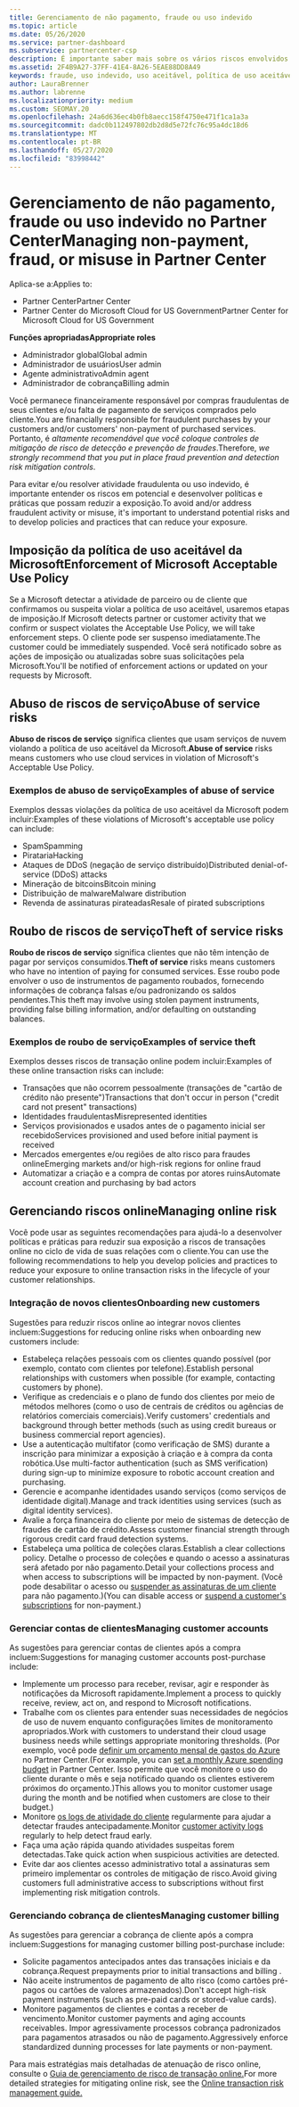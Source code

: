 ```yaml
---
title: Gerenciamento de não pagamento, fraude ou uso indevido
ms.topic: article
ms.date: 05/26/2020
ms.service: partner-dashboard
ms.subservice: partnercenter-csp
description: É importante saber mais sobre os vários riscos envolvidos em transações online e as práticas recomendadas para gerenciar e atenuar esses riscos.
ms.assetid: 2F4B9A27-37FF-41E4-8A26-5EAE88DD8A49
keywords: fraude, uso indevido, uso aceitável, política de uso aceitável, falta de pagamento, cliente não paga a conta, risco online, roubo de serviço, abuso do serviço, suspender uma assinatura,
author: LauraBrenner
ms.author: labrenne
ms.localizationpriority: medium
ms.custom: SEOMAY.20
ms.openlocfilehash: 24a6d636ec4b0fb8aecc158f4750e471f1ca1a3a
ms.sourcegitcommit: dadc0b112497802db2d8d5e72fc76c95a4dc18d6
ms.translationtype: MT
ms.contentlocale: pt-BR
ms.lasthandoff: 05/27/2020
ms.locfileid: "83998442"
---
```

# <a name="managing-non-payment-fraud-or-misuse-in-partner-center"></a><span data-ttu-id="ee920-104">Gerenciamento de não pagamento, fraude ou uso indevido no Partner Center</span><span class="sxs-lookup"><span data-stu-id="ee920-104">Managing non-payment, fraud, or misuse in Partner Center</span></span>

<span data-ttu-id="ee920-105">Aplica-se a:</span><span class="sxs-lookup"><span data-stu-id="ee920-105">Applies to:</span></span>

- <span data-ttu-id="ee920-106">Partner Center</span><span class="sxs-lookup"><span data-stu-id="ee920-106">Partner Center</span></span>
- <span data-ttu-id="ee920-107">Partner Center do Microsoft Cloud for US Government</span><span class="sxs-lookup"><span data-stu-id="ee920-107">Partner Center for Microsoft Cloud for US Government</span></span>

<span data-ttu-id="ee920-108">**Funções apropriadas**</span><span class="sxs-lookup"><span data-stu-id="ee920-108">**Appropriate roles**</span></span>
- <span data-ttu-id="ee920-109">Administrador global</span><span class="sxs-lookup"><span data-stu-id="ee920-109">Global admin</span></span>
- <span data-ttu-id="ee920-110">Administrador de usuários</span><span class="sxs-lookup"><span data-stu-id="ee920-110">User admin</span></span>
- <span data-ttu-id="ee920-111">Agente administrativo</span><span class="sxs-lookup"><span data-stu-id="ee920-111">Admin agent</span></span>
- <span data-ttu-id="ee920-112">Administrador de cobrança</span><span class="sxs-lookup"><span data-stu-id="ee920-112">Billing admin</span></span>

<span data-ttu-id="ee920-113">Você permanece financeiramente responsável por compras fraudulentas de seus clientes e/ou falta de pagamento de serviços comprados pelo cliente.</span><span class="sxs-lookup"><span data-stu-id="ee920-113">You are financially responsible for fraudulent purchases by your customers and/or customers' non-payment of purchased services.</span></span> <span data-ttu-id="ee920-114">Portanto, é *altamente recomendável que você coloque controles de mitigação de risco de detecção e prevenção de fraudes*.</span><span class="sxs-lookup"><span data-stu-id="ee920-114">Therefore, *we strongly recommend that you put in place fraud prevention and detection risk mitigation controls*.</span></span>

<span data-ttu-id="ee920-115">Para evitar e/ou resolver atividade fraudulenta ou uso indevido, é importante entender os riscos em potencial e desenvolver políticas e práticas que possam reduzir a exposição.</span><span class="sxs-lookup"><span data-stu-id="ee920-115">To avoid and/or address fraudulent activity or misuse, it's important to understand potential risks and to develop policies and practices that can reduce your exposure.</span></span>

## <a name="enforcement-of-microsoft-acceptable-use-policy"></a><span data-ttu-id="ee920-116">Imposição da política de uso aceitável da Microsoft</span><span class="sxs-lookup"><span data-stu-id="ee920-116">Enforcement of Microsoft Acceptable Use Policy</span></span>

<span data-ttu-id="ee920-117">Se a Microsoft detectar a atividade de parceiro ou de cliente que confirmamos ou suspeita violar a política de uso aceitável, usaremos etapas de imposição.</span><span class="sxs-lookup"><span data-stu-id="ee920-117">If Microsoft detects partner or customer activity that we confirm or suspect violates the Acceptable Use Policy, we will take enforcement steps.</span></span> <span data-ttu-id="ee920-118">O cliente pode ser suspenso imediatamente.</span><span class="sxs-lookup"><span data-stu-id="ee920-118">The customer could be immediately suspended.</span></span> <span data-ttu-id="ee920-119">Você será notificado sobre as ações de imposição ou atualizadas sobre suas solicitações pela Microsoft.</span><span class="sxs-lookup"><span data-stu-id="ee920-119">You'll be notified of enforcement actions or updated on your requests by Microsoft.</span></span>

## <a name="abuse-of-service-risks"></a><span data-ttu-id="ee920-120">Abuso de riscos de serviço</span><span class="sxs-lookup"><span data-stu-id="ee920-120">Abuse of service risks</span></span>

<span data-ttu-id="ee920-121">**Abuso de riscos de serviço** significa clientes que usam serviços de nuvem violando a política de uso aceitável da Microsoft.</span><span class="sxs-lookup"><span data-stu-id="ee920-121">**Abuse of service** risks means customers who use cloud services in violation of Microsoft's Acceptable Use Policy.</span></span>

### <a name="examples-of-abuse-of-service"></a><span data-ttu-id="ee920-122">Exemplos de abuso de serviço</span><span class="sxs-lookup"><span data-stu-id="ee920-122">Examples of abuse of service</span></span>

<span data-ttu-id="ee920-123">Exemplos dessas violações da política de uso aceitável da Microsoft podem incluir:</span><span class="sxs-lookup"><span data-stu-id="ee920-123">Examples of these violations of Microsoft's acceptable use policy can include:</span></span>

- <span data-ttu-id="ee920-124">Spam</span><span class="sxs-lookup"><span data-stu-id="ee920-124">Spamming</span></span>
- <span data-ttu-id="ee920-125">Pirataria</span><span class="sxs-lookup"><span data-stu-id="ee920-125">Hacking</span></span>
- <span data-ttu-id="ee920-126">Ataques de DDoS (negação de serviço distribuído)</span><span class="sxs-lookup"><span data-stu-id="ee920-126">Distributed denial-of-service (DDoS) attacks</span></span>
- <span data-ttu-id="ee920-127">Mineração de bitcoins</span><span class="sxs-lookup"><span data-stu-id="ee920-127">Bitcoin mining</span></span>
- <span data-ttu-id="ee920-128">Distribuição de malware</span><span class="sxs-lookup"><span data-stu-id="ee920-128">Malware distribution</span></span>
- <span data-ttu-id="ee920-129">Revenda de assinaturas pirateadas</span><span class="sxs-lookup"><span data-stu-id="ee920-129">Resale of pirated subscriptions</span></span>

## <a name="theft-of-service-risks"></a><span data-ttu-id="ee920-130">Roubo de riscos de serviço</span><span class="sxs-lookup"><span data-stu-id="ee920-130">Theft of service risks</span></span>

<span data-ttu-id="ee920-131">**Roubo de riscos de serviço** significa clientes que não têm intenção de pagar por serviços consumidos.</span><span class="sxs-lookup"><span data-stu-id="ee920-131">**Theft of service** risks means customers who have no intention of paying for consumed services.</span></span> <span data-ttu-id="ee920-132">Esse roubo pode envolver o uso de instrumentos de pagamento roubados, fornecendo informações de cobrança falsas e/ou padronizando os saldos pendentes.</span><span class="sxs-lookup"><span data-stu-id="ee920-132">This theft may involve using stolen payment instruments, providing false billing information, and/or defaulting on outstanding balances.</span></span>

### <a name="examples-of-service-theft"></a><span data-ttu-id="ee920-133">Exemplos de roubo de serviço</span><span class="sxs-lookup"><span data-stu-id="ee920-133">Examples of service theft</span></span>

<span data-ttu-id="ee920-134">Exemplos desses riscos de transação online podem incluir:</span><span class="sxs-lookup"><span data-stu-id="ee920-134">Examples of these online transaction risks can include:</span></span>

- <span data-ttu-id="ee920-135">Transações que não ocorrem pessoalmente (transações de "cartão de crédito não presente")</span><span class="sxs-lookup"><span data-stu-id="ee920-135">Transactions that don't occur in person ("credit card not present" transactions)</span></span>
- <span data-ttu-id="ee920-136">Identidades fraudulentas</span><span class="sxs-lookup"><span data-stu-id="ee920-136">Misrepresented identities</span></span>
- <span data-ttu-id="ee920-137">Serviços provisionados e usados antes de o pagamento inicial ser recebido</span><span class="sxs-lookup"><span data-stu-id="ee920-137">Services provisioned and used before initial payment is received</span></span>
- <span data-ttu-id="ee920-138">Mercados emergentes e/ou regiões de alto risco para fraudes online</span><span class="sxs-lookup"><span data-stu-id="ee920-138">Emerging markets and/or high-risk regions for online fraud</span></span>
- <span data-ttu-id="ee920-139">Automatizar a criação e a compra de contas por atores ruins</span><span class="sxs-lookup"><span data-stu-id="ee920-139">Automate account creation and purchasing by bad actors</span></span>

## <a name="managing-online-risk"></a><span data-ttu-id="ee920-140">Gerenciando riscos online</span><span class="sxs-lookup"><span data-stu-id="ee920-140">Managing online risk</span></span>

<span data-ttu-id="ee920-141">Você pode usar as seguintes recomendações para ajudá-lo a desenvolver políticas e práticas para reduzir sua exposição a riscos de transações online no ciclo de vida de suas relações com o cliente.</span><span class="sxs-lookup"><span data-stu-id="ee920-141">You can use the following recommendations to help you develop policies and practices to reduce your exposure to online transaction risks in the lifecycle of your customer relationships.</span></span>

### <a name="onboarding-new-customers"></a><span data-ttu-id="ee920-142">Integração de novos clientes</span><span class="sxs-lookup"><span data-stu-id="ee920-142">Onboarding new customers</span></span>

<span data-ttu-id="ee920-143">Sugestões para reduzir riscos online ao integrar novos clientes incluem:</span><span class="sxs-lookup"><span data-stu-id="ee920-143">Suggestions for reducing online risks when onboarding new customers include:</span></span>

- <span data-ttu-id="ee920-144">Estabeleça relações pessoais com os clientes quando possível (por exemplo, contato com clientes por telefone).</span><span class="sxs-lookup"><span data-stu-id="ee920-144">Establish personal relationships with customers when possible (for example, contacting customers by phone).</span></span>
- <span data-ttu-id="ee920-145">Verifique as credenciais e o plano de fundo dos clientes por meio de métodos melhores (como o uso de centrais de créditos ou agências de relatórios comerciais comerciais).</span><span class="sxs-lookup"><span data-stu-id="ee920-145">Verify customers' credentials and background through better methods (such as using credit bureaus or business commercial report agencies).</span></span>
- <span data-ttu-id="ee920-146">Use a autenticação multifator (como verificação de SMS) durante a inscrição para minimizar a exposição à criação e à compra da conta robótica.</span><span class="sxs-lookup"><span data-stu-id="ee920-146">Use multi-factor authentication (such as SMS verification) during sign-up to minimize exposure to robotic account creation and purchasing.</span></span>
- <span data-ttu-id="ee920-147">Gerencie e acompanhe identidades usando serviços (como serviços de identidade digital).</span><span class="sxs-lookup"><span data-stu-id="ee920-147">Manage and track identities using services (such as digital identity services).</span></span>
- <span data-ttu-id="ee920-148">Avalie a força financeira do cliente por meio de sistemas de detecção de fraudes de cartão de crédito.</span><span class="sxs-lookup"><span data-stu-id="ee920-148">Assess customer financial strength through rigorous credit card fraud detection systems.</span></span>
- <span data-ttu-id="ee920-149">Estabeleça uma política de coleções claras.</span><span class="sxs-lookup"><span data-stu-id="ee920-149">Establish a clear collections policy.</span></span> <span data-ttu-id="ee920-150">Detalhe o processo de coleções e quando o acesso a assinaturas será afetado por não pagamento.</span><span class="sxs-lookup"><span data-stu-id="ee920-150">Detail your collections process and when access to subscriptions will be impacted by non-payment.</span></span> <span data-ttu-id="ee920-151">(Você pode desabilitar o acesso ou [suspender as assinaturas de um cliente](suspend-a-subscription.md) para não pagamento.)</span><span class="sxs-lookup"><span data-stu-id="ee920-151">(You can disable access or [suspend a customer's subscriptions](suspend-a-subscription.md) for non-payment.)</span></span>

### <a name="managing-customer-accounts"></a><span data-ttu-id="ee920-152">Gerenciar contas de clientes</span><span class="sxs-lookup"><span data-stu-id="ee920-152">Managing customer accounts</span></span>

<span data-ttu-id="ee920-153">As sugestões para gerenciar contas de clientes após a compra incluem:</span><span class="sxs-lookup"><span data-stu-id="ee920-153">Suggestions for managing customer accounts post-purchase include:</span></span>

- <span data-ttu-id="ee920-154">Implemente um processo para receber, revisar, agir e responder às notificações da Microsoft rapidamente.</span><span class="sxs-lookup"><span data-stu-id="ee920-154">Implement a process to quickly receive, review, act on, and respond to Microsoft notifications.</span></span>
- <span data-ttu-id="ee920-155">Trabalhe com os clientes para entender suas necessidades de negócios de uso de nuvem enquanto configurações limites de monitoramento apropriados.</span><span class="sxs-lookup"><span data-stu-id="ee920-155">Work with customers to understand their cloud usage business needs while settings appropriate monitoring thresholds.</span></span> <span data-ttu-id="ee920-156">(Por exemplo, você pode [definir um orçamento mensal de gastos do Azure](set-an-azure-spending-budget-for-your-customers.md) no Partner Center.</span><span class="sxs-lookup"><span data-stu-id="ee920-156">(For example, you can [set a monthly Azure spending budget](set-an-azure-spending-budget-for-your-customers.md) in Partner Center.</span></span> <span data-ttu-id="ee920-157">Isso permite que você monitore o uso do cliente durante o mês e seja notificado quando os clientes estiverem próximos do orçamento.)</span><span class="sxs-lookup"><span data-stu-id="ee920-157">This allows you to monitor customer usage during the month and be notified when customers are close to their budget.)</span></span>
- <span data-ttu-id="ee920-158">Monitore [os logs de atividade do cliente](activity-logs.md) regularmente para ajudar a detectar fraudes antecipadamente.</span><span class="sxs-lookup"><span data-stu-id="ee920-158">Monitor [customer activity logs](activity-logs.md) regularly to help detect fraud early.</span></span>
- <span data-ttu-id="ee920-159">Faça uma ação rápida quando atividades suspeitas forem detectadas.</span><span class="sxs-lookup"><span data-stu-id="ee920-159">Take quick action when suspicious activities are detected.</span></span>
- <span data-ttu-id="ee920-160">Evite dar aos clientes acesso administrativo total a assinaturas sem primeiro implementar os controles de mitigação de risco.</span><span class="sxs-lookup"><span data-stu-id="ee920-160">Avoid giving customers full administrative access to subscriptions without first implementing risk mitigation controls.</span></span>

### <a name="managing-customer-billing"></a><span data-ttu-id="ee920-161">Gerenciando cobrança de clientes</span><span class="sxs-lookup"><span data-stu-id="ee920-161">Managing customer billing</span></span>

<span data-ttu-id="ee920-162">As sugestões para gerenciar a cobrança de cliente após a compra incluem:</span><span class="sxs-lookup"><span data-stu-id="ee920-162">Suggestions for managing customer billing post-purchase include:</span></span>

- <span data-ttu-id="ee920-163">Solicite pagamentos antecipados antes das transações iniciais e da cobrança.</span><span class="sxs-lookup"><span data-stu-id="ee920-163">Request prepayments prior to initial transactions and billing .</span></span>
- <span data-ttu-id="ee920-164">Não aceite instrumentos de pagamento de alto risco (como cartões pré-pagos ou cartões de valores armazenados).</span><span class="sxs-lookup"><span data-stu-id="ee920-164">Don't accept high-risk payment instruments (such as pre-paid cards or stored-value cards).</span></span>
- <span data-ttu-id="ee920-165">Monitore pagamentos de clientes e contas a receber de vencimento.</span><span class="sxs-lookup"><span data-stu-id="ee920-165">Monitor customer payments and aging accounts receivables.</span></span> <span data-ttu-id="ee920-166">Impor agressivamente processos cobrança padronizados para pagamentos atrasados ou não de pagamento.</span><span class="sxs-lookup"><span data-stu-id="ee920-166">Aggressively enforce standardized dunning processes for late payments or non-payment.</span></span>

<span data-ttu-id="ee920-167">Para mais estratégias mais detalhadas de atenuação de risco online, consulte o [Guia de gerenciamento de risco de transação online.](https://assets.windowsphone.com/7d885238-e13b-4f10-a682-3d5adacd2859/CSP-PartnerRiskGuide-APSFinal_InvariantCulture_Default.zip)</span><span class="sxs-lookup"><span data-stu-id="ee920-167">For more detailed strategies for mitigating online risk, see the [Online transaction risk management guide.](https://assets.windowsphone.com/7d885238-e13b-4f10-a682-3d5adacd2859/CSP-PartnerRiskGuide-APSFinal_InvariantCulture_Default.zip)</span></span>
